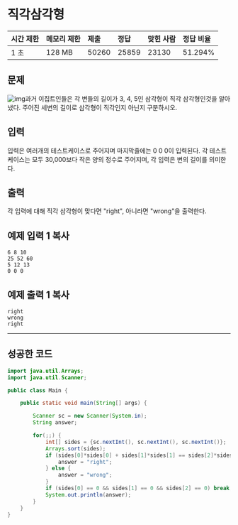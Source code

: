 # 직각삼각형  

| 시간 제한 | 메모리 제한 | 제출  | 정답  | 맞힌 사람 | 정답 비율 |
| :-------- | :---------- | :---- | :---- | :-------- | :-------- |
| 1 초      | 128 MB      | 50260 | 25859 | 23130     | 51.294%   |

## 문제

![img](https://www.acmicpc.net/upload/images3/rope-triangle.gif)과거 이집트인들은 각 변들의 길이가 3, 4, 5인 삼각형이 직각 삼각형인것을 알아냈다. 주어진 세변의 길이로 삼각형이 직각인지 아닌지 구분하시오.

## 입력

입력은 여러개의 테스트케이스로 주어지며 마지막줄에는 0 0 0이 입력된다. 각 테스트케이스는 모두 30,000보다 작은 양의 정수로 주어지며, 각 입력은 변의 길이를 의미한다.

## 출력

각 입력에 대해 직각 삼각형이 맞다면 "right", 아니라면 "wrong"을 출력한다.

## 예제 입력 1 복사

```
6 8 10
25 52 60
5 12 13
0 0 0
```

## 예제 출력 1 복사

```
right
wrong
right
```

------

## 성공한 코드

```java
import java.util.Arrays;
import java.util.Scanner;

public class Main {

	public static void main(String[] args) {

		Scanner sc = new Scanner(System.in);
		String answer;

		for(;;) {
			int[] sides = {sc.nextInt(), sc.nextInt(), sc.nextInt()};
			Arrays.sort(sides);
			if (sides[0]*sides[0] + sides[1]*sides[1] == sides[2]*sides[2]) {
				answer = "right";
			} else {
				answer = "wrong";
			}
			if (sides[0] == 0 && sides[1] == 0 && sides[2] == 0) break; 
			System.out.println(answer);
		}
	}
}	
```

